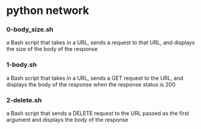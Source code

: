 # python network
### 0-body_size.sh
a Bash script that takes in a URL, sends a request to that URL, and displays the size of the body of the response
### 1-body.sh
a Bash script that takes in a URL, sends a GET request to the URL, and displays the body of the response when the response status is 200
### 2-delete.sh
a Bash script that sends a DELETE request to the URL passed as the first argument and displays the body of the response
